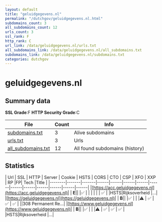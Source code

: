 ```yaml
---
layout: default
title: "geluidgegevens.nl"
permalink: "/dutchgov/geluidgegevens.nl.html"
subdomains_count: 3
all_subdomains_count: 12
urls_count: 3
ssl_rank: F
http_rank: C
url_link: /data/geluidgegevens.nl/urls.txt
all_subdomains_link: /data/geluidgegevens.nl/all_subdomains.txt
subdomains_link: /data/geluidgegevens.nl/subdomains.txt
categories: dutchgov
---
```



# geluidgegevens.nl
## Summary data


**SSL Grade**:F
**HTTP Security Grade**:C


| File       | Count | Info |
|------------|-------|------|
|[subdomains.txt](/data/geluidgegevens.nl/subdomains.txt)|3|Alive subdomains|
|[urls.txt](/data/geluidgegevens.nl/urls.txt)|3|Urls|
|[all_subdomains.txt](/data/geluidgegevens.nl/all_subdomains.txt)|12|All found subdomains (history)|


## Statistics


| Url | SSL | HTTP | Server | Cookie | HSTS | CORS | CTO | CSP | XFO | XXP | RP |FP| Tech |Title |
|--------|-------|-------|------|------|------|------|------|------|------|------|------|------|------|
|[https://acc.geluidgegevens.nl](https://acc.geluidgegevens.nl)| | **E**|| |:white_check_mark: | | | | | | :white_check_mark: | |HSTS|Rijksoverheid |...|
|[https://geluidgegevens.nl](https://geluidgegevens.nl)| | **B**|| |:white_check_mark: | | |:warning: | :white_check_mark: | :white_check_mark: | :white_check_mark: | ||308 Permanent Re...|
|[https://www.geluidgegevens.nl](https://www.geluidgegevens.nl)| | **B**|| |:white_check_mark: | | |:warning: | :white_check_mark: | :white_check_mark: | :white_check_mark: | |HSTS|Rijksoverheid |...|
